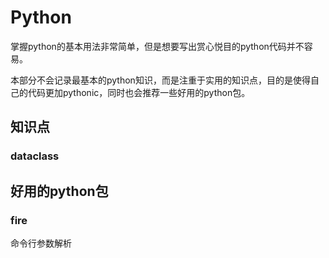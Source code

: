# Python

掌握python的基本用法非常简单，但是想要写出赏心悦目的python代码并不容易。

本部分不会记录最基本的python知识，而是注重于实用的知识点，目的是使得自己的代码更加pythonic，同时也会推荐一些好用的python包。

## 知识点

### dataclass

## 好用的python包

### fire

命令行参数解析
